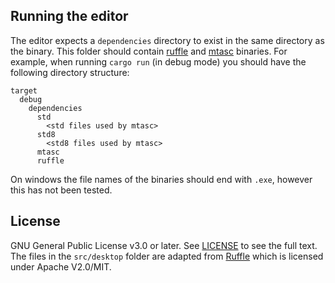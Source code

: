 ## Running the editor

The editor expects a `dependencies` directory to exist in the same directory as the binary.
This folder should contain [ruffle](https://ruffle.rs) and [mtasc](http://tech.motion-twin.com/mtasc.html) binaries.
For example, when running `cargo run` (in debug mode) you should have the following directory structure:
```
target
  debug
    dependencies
      std
        <std files used by mtasc>
      std8
        <std8 files used by mtasc>
      mtasc
      ruffle
```
On windows the file names of the binaries should end with `.exe`, however this has not been tested.

## License

GNU General Public License v3.0 or later. See [LICENSE](LICENSE) to see the full text.
The files in the `src/desktop` folder are adapted from [Ruffle](https://ruffle.rs) which is licensed under Apache V2.0/MIT.